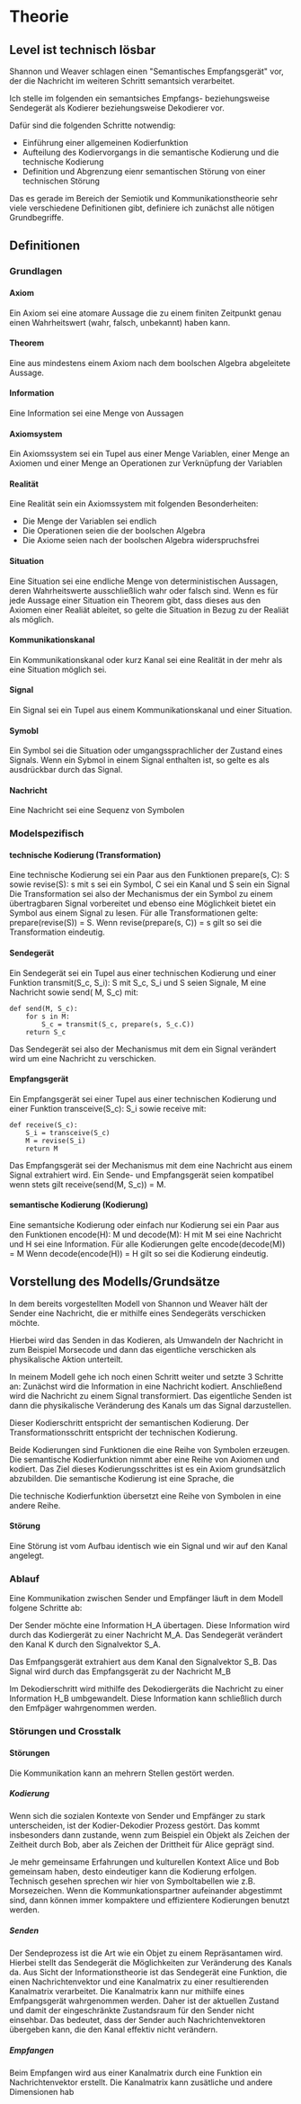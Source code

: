 # Theorie
## Level ist technisch lösbar
Shannon und Weaver schlagen einen "Semantisches Empfangsgerät" vor, der die Nachricht im weiteren Schritt semantsich verarbeitet.

Ich stelle im folgenden ein semantsiches Empfangs- beziehungsweise Sendegerät als Kodierer beziehungsweise Dekodierer vor.

Dafür sind die folgenden Schritte notwendig:
* Einführung einer allgemeinen Kodierfunktion
* Aufteilung des Kodiervorgangs in die semantische Kodierung und die technische Kodierung
* Definition und Abgrenzung eienr semantischen Störung von einer technischen Störung

Das es gerade im Bereich der Semiotik und Kommunikationstheorie sehr viele verschiedene Definitionen gibt, definiere ich zunächst alle nötigen Grundbegriffe.

## Definitionen
### Grundlagen
#### Axiom
Ein Axiom sei eine atomare Aussage die zu einem finiten Zeitpunkt genau einen Wahrheitswert (wahr, falsch, unbekannt) haben kann.

#### Theorem
Eine aus mindestens einem Axiom nach dem boolschen Algebra abgeleitete Aussage.

#### Information
Eine Information sei eine Menge von Aussagen

#### Axiomsystem
Ein Axiomssystem sei ein Tupel aus einer Menge Variablen, einer Menge an Axiomen und einer Menge an Operationen zur Verknüpfung der Variablen

#### Realität
Eine Realität sein ein Axiomssystem mit folgenden Besonderheiten:
* Die Menge der Variablen sei endlich
* Die Operationen seien die der boolschen Algebra
* Die Axiome seien nach der boolschen Algebra widerspruchsfrei

#### Situation
Eine Situation sei eine endliche Menge von deterministischen Aussagen, deren Wahrheitswerte ausschließlich wahr oder falsch sind.
Wenn es für jede Aussage einer Situation ein Theorem gibt, dass dieses aus den Axiomen einer Realiät ableitet, so gelte die Situation in Bezug zu der Realiät als möglich.

#### Kommunikationskanal
Ein Kommunikationskanal oder kurz Kanal sei eine Realität in der mehr als eine Situation möglich sei.

#### Signal
Ein Signal sei ein Tupel aus einem Kommunikationskanal und einer Situation.

#### Symobl
Ein Symbol sei die Situation oder umgangssprachlicher der Zustand eines Signals.
Wenn ein Sybmol in einem Signal enthalten ist, so gelte es als ausdrückbar durch das Signal.

#### Nachricht
Eine Nachricht sei eine Sequenz von Symbolen

### Modelspezifisch
#### technische Kodierung (Transformation)
Eine technische Kodierung sei ein Paar aus den Funktionen prepare(s, C): S sowie revise(S): s mit s sei ein Symbol, C sei ein Kanal und S sein ein Signal
Die Transformation sei also der Mechanismus der ein Symbol zu einem übertragbaren Signal vorbereitet und ebenso eine Möglichkeit bietet ein Symbol aus einem Signal zu lesen.
Für alle Transformationen gelte: prepare(revise(S)) = S.
Wenn revise(prepare(s, C)) = s gilt so sei die Transformation eindeutig.

#### Sendegerät
Ein Sendegerät sei ein Tupel aus einer technischen Kodierung und einer Funktion transmit(S_c, S_i): S mit S_c, S_i und S seien Signale, M eine Nachricht sowie send( M, S_c) mit:
```
def send(M, S_c):
	for s in M:
		S_c = transmit(S_c, prepare(s, S_c.C))
	return S_c
```
Das Sendegerät sei also der Mechanismus mit dem ein Signal verändert wird um eine Nachricht zu verschicken.

#### Empfangsgerät
Ein Empfangsgerät sei einer Tupel aus einer technischen Kodierung und einer Funktion transceive(S_c): S_i sowie receive mit:
```
def receive(S_c):
	S_i = transceive(S_c)
	M = revise(S_i)
	return M
```
Das Empfangsgerät sei der Mechanismus mit dem eine Nachricht aus einem Signal extrahiert wird.
Ein Sende- und Empfangsgerät seien kompatibel wenn stets gilt receive(send(M, S_c)) = M.

#### semantische Kodierung (Kodierung)
Eine semantsiche Kodierung oder einfach nur Kodierung sei ein Paar aus den Funktionen encode(H): M und decode(M): H mit M sei eine Nachricht und H sei eine Information.
Für alle Kodierungen gelte encode(decode(M)) = M
Wenn decode(encode(H)) = H gilt so sei die Kodierung eindeutig.
	
## Vorstellung des Modells/Grundsätze
In dem bereits vorgestellten Modell von Shannon und Weaver hält der Sender eine Nachricht, die er mithilfe eines Sendegeräts verschicken möchte.

Hierbei wird das Senden in das Kodieren, als Umwandeln der Nachricht in zum Beispiel Morsecode und dann das eigentliche verschicken als physikalische Aktion unterteilt.

In meinem Modell gehe ich noch einen Schritt weiter und setzte 3 Schritte an:
Zunächst wird die Information in eine Nachricht kodiert.
Anschließend wird die Nachricht zu einem Signal transformiert.
Das eigentliche Senden ist dann die physikalische Veränderung des Kanals um das Signal darzustellen.

Dieser Kodierschritt entspricht der semantischen Kodierung.
Der Transformationsschritt entspricht der technischen Kodierung.

Beide Kodierungen sind Funktionen die eine Reihe von Symbolen erzeugen.
Die semantische Kodierfunktion nimmt aber eine Reihe von Axiomen und kodiert.
Das Ziel dieses Kodierungsschrittes ist es ein Axiom grundsätzlich abzubilden.
Die semantische Kodierung ist eine Sprache, die 

Die technische Kodierfunktion übersetzt eine Reihe von Symbolen in eine andere Reihe.


#### Störung
Eine Störung ist vom Aufbau identisch wie ein Signal und wir auf den Kanal angelegt.


### Ablauf
Eine Kommunikation zwischen Sender und Empfänger läuft in dem Modell folgene Schritte ab:

Der Sender möchte eine Information H_A übertagen.
Diese Information wird durch das Kodiergerät zu einer Nachricht M_A.
Das Sendegerät verändert den Kanal K durch den Signalvektor S_A.

Das Emfpangsgerät extrahiert aus dem Kanal den Signalvektor S_B.
Das Signal wird durch das Empfangsgerät zu der Nachricht M_B

Im Dekodierschritt wird mithilfe des Dekodiergeräts die Nachricht zu einer Information H_B umbgewandelt.
Diese Information kann schließlich durch den Emfpäger wahrgenommen werden.

### Störungen und Crosstalk
#### Störungen
Die Kommunikation kann an mehrern Stellen gestört werden.

##### Kodierung
Wenn sich die sozialen Kontexte von Sender und Empfänger zu stark unterscheiden, ist der Kodier-Dekodier Prozess gestört.
Das kommt insbesonders dann zustande, wenn zum Beispiel ein Objekt als Zeichen der Zeitheit durch Bob, aber als Zeichen der Drittheit für Alice geprägt sind.

Je mehr gemeinsame Erfahrungen und kulturellen Kontext Alice und Bob gemeinsam haben, desto eindeutiger kann die Kodierung erfolgen.
Technisch gesehen sprechen wir hier von Symboltabellen wie z.B. Morsezeichen.
Wenn die Kommunkationspartner aufeinander abgestimmt sind, dann können immer kompaktere und effizientere Kodierungen benutzt werden.

##### Senden
Der Sendeprozess ist die Art wie ein Objet zu einem Repräsantamen wird.
Hierbei stellt das Sendegerät die Möglichkeiten zur Veränderung des Kanals da.
Aus Sicht der Informationstheorie ist das Sendegerät eine Funktion, die einen Nachrichtenvektor und eine Kanalmatrix zu einer resultierenden Kanalmatrix verarbeitet.
Die Kanalmatrix kann nur mithilfe eines Emfpangsgerät wahrgenommen werden.
Daher ist der aktuellen Zustand und damit der eingeschränkte Zustandsraum für den Sender nicht einsehbar.
Das bedeutet, dass der Sender auch Nachrichtenvektoren übergeben kann, die den Kanal effektiv nicht verändern.

##### Empfangen
Beim Empfangen wird aus einer Kanalmatrix durch eine Funktion ein Nachrichtenvektor erstellt.
Die Kanalmatrix kann zusätliche und andere Dimensionen hab
